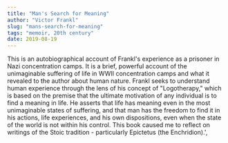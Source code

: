 ```yaml
---
title: "Man's Search for Meaning"
author: "Victor Frankl"
slug: "mans-search-for-meaning"
tags: "memoir, 20th century"
date: 2019-08-19
---
```


This is an autobiographical account of Frankl's experience as
a prisoner in Nazi concentration camps. It is a brief, powerful account
of the unimaginable suffering of life in WWII concentration camps and what
it revealed to the author about human nature. Frankl seeks to understand
human experience through the lens of his concept of "Logotherapy," which is
based on the premise that the ultimate motivation of any individual is to
find a meaning in life. He asserts that life has meaning even in the most
unimaginable states of suffering, and that man has the freedom to find it in
his actions, life experiences, and his own dispositions, even when the state
of the world is not within his control. This book caused me to reflect on
writings of the Stoic tradition - particularly Epictetus (the Enchridion).',

